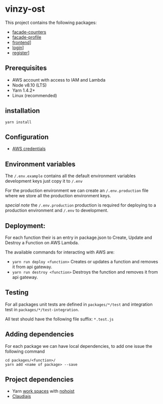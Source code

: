 # vinzy-ost
This project contains the following packages:

- [facade-counters](packages/facade-counters/README.md)
- [facade-profile](packages/facade-profile/README.md)
- [frontend](packages/frontend/README.md)]
- [login](packages/frontend/README.md)]
- [register](packages/register/README.md)]

## Prerequisites
- AWS account with access to IAM and Lambda
- Node v8.10 (LTS)
- Yarn 1.4.2+
- Linux (recommended)

## installation

```
yarn install
```

## Configuration

- [AWS credentials](https://claudiajs.com/tutorials/installing.html#detailed-info-about-credentials)

## Environment variables
The `/.env.example` contains all the default environment variables development keys just copy it to `/.env`

For the production environment we can create an `/.env.production` file where we store all the production environment keys.

*special note* the  `/.env.production` production is required for deploying to a production environment
and `/.env` to development.

## Deployment:
For each function their is an entry in package.json to Create, Update and Destroy a Function on AWS Lambda.

The available commands for interacting with AWS are:

- `yarn run deploy <function>` Creates or updates a function and removes it from api gateway.
- `yarn run destroy <function>` Destroys the function and removes it from api gateway.

## Testing
For all packages unit tests are defined in `packages/*/test` and integration test in `packages/*/test-integration`.

All test should have the following file suffix: `*.test.js`

## Adding dependencies
For each package we can have local dependencies, to add one issue the following command

```
cd packages/<function>/
yarn add <name of package> --save
```

## Project dependencies
- Yarn [work spaces](https://yarnpkg.com/blog/2017/08/02/introducing-workspaces/) with [nohoist](https://yarnpkg.com/blog/2018/02/15/nohoist/)
- [Claudiajs](https://claudiajs.com/)
